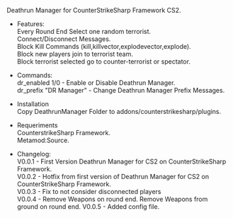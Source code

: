 Deathrun Manager for CounterStrikeSharp Framework CS2.

* Features:
  <br>Every Round End Select one random terrorist.
  <br>Connect/Disconnect Messages.
  <br>Block Kill Commands (kill,killvector,explodevector,explode).
  <br>Block new players join to terrorist team.
  <br>Block terrorist selected go to counter-terrorist or spectator.


* Commands:
  <br>dr_enabled 1/0 - Enable or Disable Deathrun Manager.
  <br>dr_prefix "DR Manager" - Change Deathrun Manager Prefix Messages.

* Installation
  <br>Copy DeathrunManager Folder to addons/counterstrikesharp/plugins.

* Requeriments
  <br>CounterstrikeSharp Framework.
  <br>Metamod:Source.

* Changelog:<br>
    V0.0.1 - First Version Deathrun Manager for CS2 on CounterStrikeSharp Framework.<br>
    V0.0.2 - Hotfix from first version of Deathrun Manager for CS2 on CounterStrikeSharp Framework.<br>
    V0.0.3 - Fix to not consider disconnected players<br>
    V0.0.4 - Remove Weapons on round end. Remove Weapons from ground on round end.
    V0.0.5 - Added config file.
